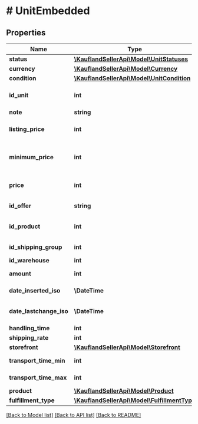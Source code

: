 # # UnitEmbedded

## Properties

Name | Type | Description | Notes
------------ | ------------- | ------------- | -------------
**status** | [**\KauflandSellerApi\Model\UnitStatuses**](UnitStatuses.md) |  |
**currency** | [**\KauflandSellerApi\Model\Currency**](Currency.md) |  |
**condition** | [**\KauflandSellerApi\Model\UnitCondition**](UnitCondition.md) |  |
**id_unit** | **int** | Internal ID of Unit, unique across all Units |
**note** | **string** | A note for this unit |
**listing_price** | **int** | Listing price, available only for Seller |
**minimum_price** | **int** | Minimum price, available only for Seller with Tiefstpreisautomatik |
**price** | **int** | Price at which this unit will be offered on Kaufland.de |
**id_offer** | **string** | Seller&#39;s unique ID for offer(s) |
**id_product** | **int** | Internal ID of Product, unique across all Products |
**id_shipping_group** | **int** | ID of the shipping group |
**id_warehouse** | **int** | ID of warehouse |
**amount** | **int** | Amount of available Units |
**date_inserted_iso** | **\DateTime** | DateTime when unit was created |
**date_lastchange_iso** | **\DateTime** | DateTime when unit has been edited for the last time |
**handling_time** | **int** | handling time |
**shipping_rate** | **int** |  |
**storefront** | [**\KauflandSellerApi\Model\Storefront**](Storefront.md) |  |
**transport_time_min** | **int** | Transport time minimum |
**transport_time_max** | **int** | Transport time maximum |
**product** | [**\KauflandSellerApi\Model\Product**](Product.md) |  | [optional]
**fulfillment_type** | [**\KauflandSellerApi\Model\FulfillmentType**](FulfillmentType.md) |  |

[[Back to Model list]](../../README.md#models) [[Back to API list]](../../README.md#endpoints) [[Back to README]](../../README.md)
